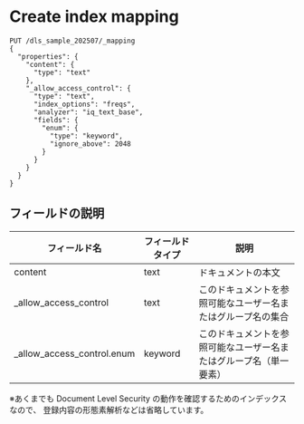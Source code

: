 # Create index mapping

```
PUT /dls_sample_202507/_mapping
{
  "properties": {
    "content": {
      "type": "text"
    },
    "_allow_access_control": {
      "type": "text",
      "index_options": "freqs",
      "analyzer": "iq_text_base",
      "fields": {
        "enum": {
          "type": "keyword",
          "ignore_above": 2048
        }
      }
    }
  }
}
```

## フィールドの説明

| フィールド名 | フィールドタイプ | 説明 |
|---|---|---|
| content | text | ドキュメントの本文 |
| _allow_access_control | text | このドキュメントを参照可能なユーザー名またはグループ名の集合 |
| _allow_access_control.enum | keyword | このドキュメントを参照可能なユーザー名またはグループ名（単一要素） |

※あくまでも Document Level Security の動作を確認するためのインデックスなので、
登録内容の形態素解析などは省略しています。

